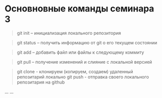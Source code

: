# Основновные команды семинара 3

> git init – инициализация локального репозитория

> git status – получить информацию от git о его текущем состоянии

> git add – добавить файл или файлы к следующему коммиту

> git pull – получение изменений и слияние с локальной версией

> git clone - клонируем (копируем, создаем) удаленный репозитарий локально
> git push - отправка своего локального репозитария на github 

...
...